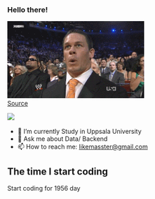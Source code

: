 ### Hello there!

![](https://github.com/FANJIYU0825/FANJIYU0825/blob/main/gifs/Excited_John_Cena_GIF_by_WWE.gif)  
[Source](https://gfycat.com/meagerhardtofindalbertosaurus-hello-there-star-wars-prequelmemes)

![](https://komarev.com/ghpvc/?username=FANJIYU0825)
- 🔭 I’m currently Study in Uppsala University
- 💬 Ask me about Data/ Backend
- 📫 How to reach me: likemasster@gmail.com

## The time I start coding
Start coding for 1956 day 

<!--
**Schweinepriester/Schweinepriester** is a ✨ _special_ ✨ repository because its `README.md` (this file) appears on your GitHub profile.

Here are some ideas to get you started:


- 🌱 I’m currently learning ...
- 👯 I’m looking to collaborate on ...
- 🤔 I’m looking for help with ...
- 🔭 I’m currently working on NTNU_KDD_LAB
- 💬 Ask me about Data/ Backend
- 📫 How to reach me: likemasster

- 😄 Pronouns: ...
- ⚡ Fun fact: ...
-->
